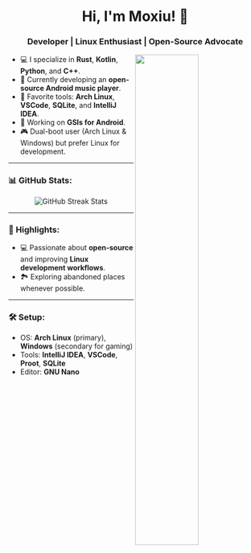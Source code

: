 <!-- Dynamic GitHub Profile README -->

<h1 align="center">Hi, I'm Moxiu! 👋</h1>
<h3 align="center">Developer | Linux Enthusiast | Open-Source Advocate</h3>

<picture>
    <source media="(prefers-color-scheme: dark)" srcset="https://github-readme-stats.vercel.app/api?username=moxiu-32&theme=tokyonight&show_icons=true">
    <img align="right" width="50%" src="https://github-readme-stats.vercel.app/api?username=moxiu-32&theme=tokyonight&show_icons=true">
</picture>

-   💻 I specialize in **Rust**, **Kotlin**, **Python**, and **C++**.
-   📱 Currently developing an **open-source Android music player**.
-   🔧 Favorite tools: **Arch Linux**, **VSCode**, **SQLite**, and **IntelliJ IDEA**.
-   🌱 Working on **GSIs for Android**.
-   🎮 Dual-boot user (Arch Linux & Windows) but prefer Linux for development.


---

### 📊 GitHub Stats:
<p align="center">
  <img src="https://github-readme-streak-stats.herokuapp.com/?user=moxiu-32&theme=dark&hide_border=true" alt="GitHub Streak Stats"/>
</p>

---

### 🌟 Highlights:
- 💻 Passionate about **open-source** and improving **Linux development workflows**.
- 🏞️ Exploring abandoned places whenever possible.

---
### 🛠️ Setup:
- OS: **Arch Linux** (primary), **Windows** (secondary for gaming)
- Tools: **IntelliJ IDEA**, **VSCode**, **Proot**, **SQLite**
- Editor: **GNU Nano**

